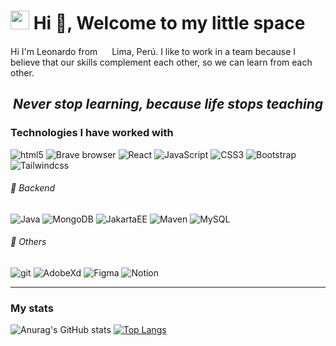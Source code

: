 <h1> <img src="https://emojis.slackmojis.com/emojis/images/1563480763/5999/meow_party.gif?1563480763" width="30"> Hi 👋, Welcome to my little space </h1>
<p>
  Hi I'm Leonardo from <img src="https://cdn-icons-png.flaticon.com/512/197/197563.png" width="15"> Lima, Perú.
  I like to work in a team because I believe that our skills complement each other, so we can learn from each other.
</p>
<h2 align="center"> <i> Never stop learning, because life stops teaching </i></h2>

<h3>Technologies I have worked with</h3>

<p>
  <img alt="html5" src="https://img.shields.io/badge/-HTML5-E34F26?style=flat-curve&logo=html5&logoColor=white" />
  <img alt="Brave browser" src="https://img.shields.io/badge/-Brave_Browser-FB542B?style=flat-curve&logo=brave&logoColor=white" />
  <img alt="React" src="https://img.shields.io/badge/-React-45b8d8?style=flat-curve&logo=react&logoColor=white" />
  <img alt="JavaScript" src="https://img.shields.io/badge/-JavaScript-f0db4f?style=flat-curve&logo=javascript&logoColor=white" />
  <img alt="CSS3" src="https://img.shields.io/badge/-CSS-264de4?style=flat-curve&logo=css3&logoColor=white" />
  <img alt="Bootstrap" src="https://img.shields.io/badge/-Bootstrap-8e17fd?style=flat-curve&logo=bootstrap&logoColor=white" />
  <img alt="Tailwindcss" src="https://img.shields.io/badge/-Tailwind%20CSS-60A5FA?style=flat-curve&logo=tailwindcss&logoColor=white" />
</p>

<h6>🎨 Backend </h6>
<p>
  <img alt="Java" src="https://img.shields.io/badge/-Java-f89820?style=flat-curve&logo=java&logoColor=white" />
  <img alt="MongoDB" src="https://img.shields.io/badge/-MongoDB-13aa52?style=flat-curve&logo=mongodb&logoColor=white" />
  <img alt="JakartaEE" src="https://img.shields.io/badge/-JakartaEE-eb8125?style=flat-curve&logo=jakarta&logoColor=white" />
  <img alt="Maven" src="https://img.shields.io/badge/-Maven-a7215b?style=flat-curve&logo=apache&logoColor=white" />
  <img alt="MySQL" src="https://img.shields.io/badge/-MySql-f29111?style=flat-curve&logo=mysql&logoColor=white" />
</p>

<h6>🎨 Others </h6>
<p>
  <img alt="git" src="https://img.shields.io/badge/-Git-F05032?style=flat-curve&logo=git&logoColor=white" />
  <img alt="AdobeXd" src="https://img.shields.io/badge/-AdobeXd-7b1fa2?style=flat-curve&logo=adobexd&logoColor=white" />
  <img alt="Figma" src="https://img.shields.io/badge/-Figma-e04a34?style=flat-curve&logo=figma&logoColor=white" />
  <img alt="Notion" src="https://img.shields.io/badge/-Notion-7f7f7f?style=flat-curve&logo=notion&logoColor=white" />

</p>


--- 

<h3>My stats</h3>
<p>

  ![Anurag's GitHub stats](https://github-readme-stats.vercel.app/api?username=ItsMeLeonardo&hide=contribs&count_private=true&show_icons=true&theme=shades-of-purple)
  [![Top Langs](https://github-readme-stats.vercel.app/api/top-langs/?username=anuraghazra&layout=compact&show_icons=true&theme=shades-of-purple)](https://github.com/anuraghazra/github-readme-stats)

</p>




